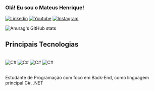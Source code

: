 ### Olá! Eu sou o Mateus Henrique! 

[![Linkedin](https://img.shields.io/badge/LinkedIn-0077B5?style=for-the-badge&logo=linkedin&logoColor=white)](https://www.linkedin.com/in/mateus-henrique-0b9911242/)
[![Youtube](https://img.shields.io/badge/YouTube-FF0000?style=for-the-badge&logo=youtube&logoColor=white
)](https://www.youtube.com/channel/UCYX12DBEbGLBwyALL4DhPIA)
[![Instagram](https://img.shields.io/badge/Instagram-E4405F?style=for-the-badge&logo=instagram&logoColor=white
)](https://www.instagram.com/matteus_h6/)

![Anurag's GitHub stats](https://github-readme-stats.vercel.app/api?username=Code00MH&show_icons=true&theme=onedark)

## Principais Tecnologias

<div style="display: inline_block"><br/>
    <img align="center" alt="C#" src="https://img.shields.io/badge/C%23-239120?style=for-the-badge&logo=c-sharp&logoColor=white" />
    <img align="center" alt="C#" src="https://img.shields.io/badge/.NET-5C2D91?style=for-the-badge&logo=.net&logoColor=white" />
    <img align="center" alt="C#" src="https://img.shields.io/badge/Python-14354C?style=for-the-badge&logo=python&logoColor=white" />
    <img align="center" alt="C#" src="https://img.shields.io/badge/C-00599C?style=for-the-badge&logo=c&logoColor=white" />
</div><br/>

Estudante de Programação com foco em Back-End, como linguagem principal C#, .NET


